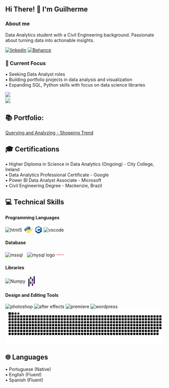 ## Hi There! 👋 I'm Guilherme

<!-- Presentation -->
### About me

  Data Analytics student with a Civil Engineering background. Passionate about turning data into actionable insights.
<!-- Links -->
[![linkedin](https://img.shields.io/badge/linkedin-0077B5?style=for-the-badge&logo=linkedin&logoColor=white)](https://linkedin.com/in/guilhermefreitas-eng)
[![Behance](https://img.shields.io/badge/Behance-1769ff?style=for-the-badge&logo=Behance&logoColor=white)](https://behance.net/Tinhasdodesign) 

### 🔭 Current Focus 
▪ Seeking Data Analyst roles  
▪ Building portfolio projects in data analysis and visualization  
▪ Expanding SQL, Python skills with focus on data science libraries




<!-- GithubStats -->


![](https://github-readme-stats.vercel.app/api?username=guifreitaas&theme=one_dark_pro&hide_border=false&include_all_commits=true&count_private=false)<br/>
![](https://github-readme-streak-stats.herokuapp.com/?user=guifreitaas&theme=one_dark_pro&hide_border=false)<br/>

</div>
<!-- Portfolio -->

## 📚 Portfolio:
 [Querying and Analyzing - Shopping Trend](https://github.com/Guifreitaas/SQL_Data_Query)

<!-- Certifications -->

## 🎓 Certifications

▪ Higher Diploma in Science in Data Analytics (Ongoing) - City College, Ireland  
▪ Data Analytics Professional Certificate - Google  
▪ Power BI Data Analyst Associate - Microsoft  
▪ Civil Engineering Degree - Mackenzie, Brazil



## 💻 Technical Skills

<!-- Skills: Programming Languages -->

 <div style="flex-basis: 48%;">
    <h4>Programming Languages</h4>
    <img align="center" src="https://cdn.jsdelivr.net/gh/devicons/devicon@latest/icons/html5/html5-original.svg" alt="html5" width="24" height="24" />
    <img align="center" alt="Python" height="24" width="32" src="https://raw.githubusercontent.com/devicons/devicon/master/icons/python/python-original.svg">
    <img align="center" src="https://raw.githubusercontent.com/devicons/devicon/master/icons/cplusplus/cplusplus-original.svg" alt="cplusplus" width="24" height="24"/>
    <img align="center" src="https://cdn.jsdelivr.net/gh/devicons/devicon@latest/icons/vscode/vscode-original.svg" alt="vscode" width="24" height="24" />
</div>

<!-- Skills: Tools & Frameworks -->
<div style="flex-basis: 48%;">
    <h4>Database</h4>
    <img align="center" src="https://www.svgrepo.com/show/303229/microsoft-sql-server-logo.svg" alt="mssql" width="24" height="24" style="margin-right: 10px;"/>
    <img align="center" src="https://cdn.jsdelivr.net/gh/devicons/devicon/icons/mysql/mysql-original.svg" height="24" alt="mysql logo" />
    <img align="center" src="https://raw.githubusercontent.com/devicons/devicon/master/icons/oracle/oracle-original.svg" alt="oracle" width="24" height="24"/>
</div>

<!-- Skills: Libraries -->
<div style="flex-basis: 48%;">
    <h4>Libraries</h4>
    <img align="center" alt="Numpy" height="24" width="32" src="https://cdn.jsdelivr.net/gh/devicons/devicon/icons/numpy/numpy-original.svg">
    <img align="center" alt="Pandas" src="https://raw.githubusercontent.com/devicons/devicon/2ae2a900d2f041da66e950e4d48052658d850630/icons/pandas/pandas-original.svg" alt="pandas" width="32" height="32"/>
</div>

<!-- Design and Editing Tools -->
<div style="flex-basis: 48%;">
    <h4>Design and Editing Tools</h4>
    <img src="https://cdn.jsdelivr.net/gh/devicons/devicon@latest/icons/photoshop/photoshop-original.svg" alt="photoshop" width="24" height="24" />
    <img src="https://cdn.jsdelivr.net/gh/devicons/devicon@latest/icons/aftereffects/aftereffects-plain.svg" alt="after effects" width="24" height="24" />
    <img src="https://cdn.jsdelivr.net/gh/devicons/devicon@latest/icons/premierepro/premierepro-plain.svg" alt="premiere" width="24" height="24" />
    <img src="https://cdn.jsdelivr.net/gh/devicons/devicon@latest/icons/wordpress/wordpress-original.svg" alt="wordpress" width="24" height="24" />
</div>

<picture align="center">
  <source media="(prefers-color-scheme: dark)" srcset="https://raw.githubusercontent.com/mari4souza/mari4souza/output/github-contribution-grid-snake-dark.svg">
  <source media="(prefers-color-scheme: light)" srcset="https://raw.githubusercontent.com/mari4souza/mari4souza/output/github-contribution-grid-snake-dark.svg">
  <img align="center" alt="github contribution grid snake animation" src="https://raw.githubusercontent.com/mari4souza/mari4souza/output/github-contribution-grid-snake.svg">
</picture>

## 🌐 Languages

▪ Portuguese (Native)  
▪ English (Fluent)  
▪ Spanish (Fluent)  

  
</div>

###

